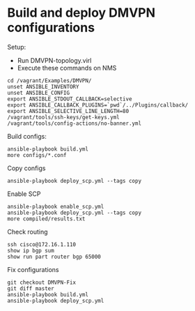 # Build and deploy DMVPN configurations

Setup:

* Run DMVPN-topology.virl
* Execute these commands on NMS

```
cd /vagrant/Examples/DMVPN/
unset ANSIBLE_INVENTORY
unset ANSIBLE_CONFIG
export ANSIBLE_STDOUT_CALLBACK=selective
export ANSIBLE_CALLBACK_PLUGINS=`pwd`/../Plugins/callback/
export ANSIBLE_SELECTIVE_LINE_LENGTH=80
/vagrant/tools/ssh-keys/get-keys.yml
/vagrant/tools/config-actions/no-banner.yml
```

Build configs:

    ansible-playbook build.yml
    more configs/*.conf

Copy configs

    ansible-playbook deploy_scp.yml --tags copy

Enable SCP

    ansible-playbook enable_scp.yml
    ansible-playbook deploy_scp.yml --tags copy
    more compiled/results.txt

Check routing

    ssh cisco@172.16.1.110
    show ip bgp sum
    show run part router bgp 65000

Fix configurations

    git checkout DMVPN-Fix
    git diff master
    ansible-playbook build.yml
    ansible-playbook deploy_scp.yml
